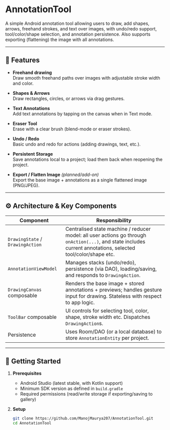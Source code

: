# AnnotationTool

A simple Android annotation tool allowing users to draw, add shapes, arrows, freehand strokes, and text over images, with undo/redo support, tool/color/shape selection, and annotation persistence. Also supports exporting (flattening) the image with all annotations.

---

## 🧱 Features

- **Freehand drawing**  
  Draw smooth freehand paths over images with adjustable stroke width and color.

- **Shapes & Arrows**  
  Draw rectangles, circles, or arrows via drag gestures.

- **Text Annotations**  
  Add text annotations by tapping on the canvas when in Text mode.

- **Eraser Tool**  
  Erase with a clear brush (blend-mode or eraser strokes).

- **Undo / Redo**  
  Basic undo and redo for actions (adding drawings, text, etc.).

- **Persistent Storage**  
  Save annotations local to a project; load them back when reopening the project.

- **Export / Flatten Image** *(planned/add-on)*  
  Export the base image + annotations as a single flattened image (PNG/JPEG).

---

## ⚙ Architecture & Key Components

| Component | Responsibility |
|-----------|----------------|
| `DrawingState` / `DrawingAction` | Centralised state machine / reducer model: all user actions go through `onAction(...)`, and state includes current annotations, selected tool/color/shape etc. |
| `AnnotationViewModel` | Manages stacks (undo/redo), persistence (via DAO), loading/saving, and responds to `DrawingAction`. |
| `DrawingCanvas` composable | Renders the base image + stored annotations + previews; handles gesture input for drawing. Stateless with respect to app logic. |
| `ToolBar` composable | UI controls for selecting tool, color, shape, stroke width etc. Dispatches `DrawingAction`s. |
| Persistence | Uses Room/DAO (or a local database) to store `AnnotationEntity` per project. |

---

## 🚀 Getting Started

1. **Prerequisites**

   - Android Studio (latest stable, with Kotlin support)
   - Minimum SDK version as defined in `build.gradle`
   - Required permissions (read/write storage if exporting/saving to gallery)

2. **Setup**

   ```bash
   git clone https://github.com/ManojMaurya207/AnnotationTool.git
   cd AnnotationTool

